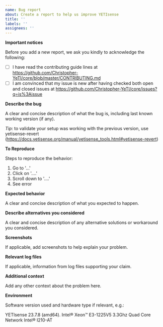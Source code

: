```yaml
---
name: Bug report
about: Create a report to help us improve YETIsense
title: ''
labels: ''
assignees: ''
---
```

**Important notices**

Before you add a new report, we ask you kindly to acknowledge the following:

- [ ] I have read the contributing guide lines at https://github.com/Christopher-YeTI/core/blob/master/CONTRIBUTING.md
- [ ] I am convinced that my issue is new after having checked both open and closed issues at https://github.com/Christopher-YeTI/core/issues?q=is%3Aissue

**Describe the bug**

A clear and concise description of what the bug is, including last known working version (if any).

*Tip*: to validate your setup was working with the previous version, use yetisense-revert (https://docs.yetisense.org/manual/yetisense_tools.html#yetisense-revert)

**To Reproduce**

Steps to reproduce the behavior:
1. Go to '...'
2. Click on '....'
3. Scroll down to '....'
4. See error

**Expected behavior**

A clear and concise description of what you expected to happen.

**Describe alternatives you considered**

A clear and concise description of any alternative solutions or workaround you considered.

**Screenshots**

If applicable, add screenshots to help explain your problem.

**Relevant log files**

If applicable, information from log files supporting your claim.

**Additional context**

Add any other context about the problem here.

**Environment**

Software version used and hardware type if relevant, e.g.:

YETIsense 23.7.8 (amd64).
Intel® Xeon™ E3-1225V5 3.3Ghz Quad Core
Network Intel® I210-AT
